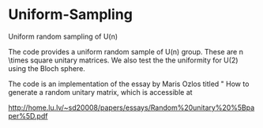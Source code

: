 # Uniform-Sampling
Uniform random sampling of U(n)

The code provides a uniform random sample of U(n) group. These are n \times square unitary matrices. 
We also test the the uniformity for U(2) using the Bloch sphere. 

The code is an implementation of the essay by Maris Ozlos titled " How to generate a random unitary matrix, which is accessible at 

http://home.lu.lv/~sd20008/papers/essays/Random%20unitary%20%5Bpaper%5D.pdf

